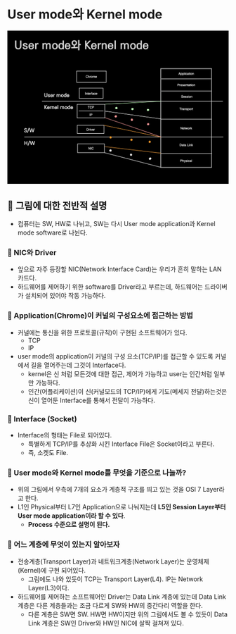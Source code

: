 # User mode와 Kernel mode
<img src = './UsermodeAndKernelmode.jpg' width = 800>

## 🍎 그림에 대한 전반적 설명
- 컴퓨터는 SW, HW로 나뉘고, SW는 다시 User mode application과 Kernel mode software로 나뉜다.

### 📖 NIC와 Driver
- 앞으로 자주 등장할 NIC(Network Interface Card)는 우리가 흔히 말하는 LAN 카드다.
- 하드웨어를 제어하기 위한 software를 Driver라고 부르는데, 하드웨어는 드라이버가 설치되어 있어야 작동 가능하다.

### 📖 Application(Chrome)이 커널의 구성요소에 접근하는 방법
- 커널에는 통신을 위한 프로토콜(규칙)이 구현된 소프트웨어가 있다.
    - TCP
    - IP
- user mode의 application이 커널의 구성 요소(TCP/IP)를 접근할 수 있도록 커널에서 길을 열어주는데 그것이 Interface다.
    - kernel은 신 처럼 모든것에 대한 접근, 제어가 가능하고 user는 인간처럼 일부만 가능하다.
    - 인간(어플리케이션)이 신(커널모드의 TCP/IP)에게 기도(메세지 전달)하는것은 신이 열어둔 Interface를 통해서 전달이 가능하다.

### 📖 Interface (Socket)
- Interface의 형태는 File로 되어있다.
    - 특별하게 TCP/IP를 추상화 시킨 Interface File은 Socket이라고 부른다.
    - 즉, 소켓도 File.

### 📖 User mode와 Kernel mode를 무엇을 기준으로 나눌까?
- 위의 그림에서 우측에 7개의 요소가 계층적 구조를 띄고 있는 것을 OSI 7 Layer라고 한다.
- L1인 Physical부터 L7인 Application으로 나눠지는데 **L5인 Session Layer부터 User mode application이라 할 수 있다**.
    - **Process 수준으로 설명이 된다.**

### 📖 어느 계층에 무엇이 있는지 알아보자
- 전송계층(Transport Layer)과 네트워크계층(Network Layer)는 운영체제(Kernel)에 구현 되어있다.
    - 그림에도 나와 있듯이 TCP는 Transport Layer(L4). IP는 Network Layer(L3)이다.
- 하드웨어를 제어하는 소프트웨어인 Driver는 Data Link 계층에 있는데 Data Link 계층은 다른 계층들과는 조금 다르게 SW와 HW의 중간다리 역할을 한다.
    - 다른 계층은 SW면 SW. HW면 HW이지만 위의 그림에서도 볼 수 있듯이 Data Link 계층은 SW인 Driver와 HW인 NIC에 살짝 걸쳐져 있다.
